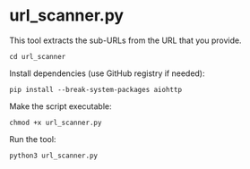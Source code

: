 # url_scanner.py

This tool extracts the sub-URLs from the URL that you provide.

```
cd url_scanner
```

Install dependencies (use GitHub registry if needed):

```
pip install --break-system-packages aiohttp 
```

Make the script executable:

```
chmod +x url_scanner.py
```

Run the tool:

```
python3 url_scanner.py
```
